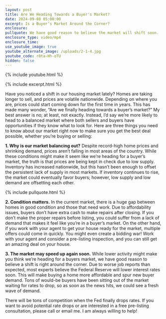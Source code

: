 ```yaml
---
layout: post
title: Are We Heading Towards a Buyer's Market?
date: 2024-09-08 05:00:00
excerpt: Is a Buyer’s Market Around the Corner?
enclosure:
pullquote: We have good reason to believe the market will shift soon.
enclosure_type: video/mp4
enclosure_time:
use_youtube_image: true
youtube_alternate_image: /uploads/2-1-4.jpg
youtube_code: r8ta-Hh-oTU
hidden: false
---
```

{% include youtube.html %}

{% include excerpt.html %}

Have you noticed a shift in our housing market lately? Homes are taking longer to sell, and prices are volatile nationwide. Depending on where you are, prices could start coming down for the first time in years. This has made many wonder, “Are we finally heading towards a buyer’s market?” My best answer is no; at least, not exactly. Instead, I’d say we’re more likely to head to a balanced market where both sellers and buyers have opportunities if they know what to look for. Here are three things you need to know about our market right now to make sure you get the best deal possible, whether you’re buying or selling:

**1\. Why is our market balancing out?** Despite record-high home prices and shrinking demand, prices aren’t falling in most areas of the country. While these conditions might make it seem like we’re heading for a buyer’s market, the truth is that prices are being kept in check due to low supply. Inventory has increased nationwide, but this hasn’t been enough to offset the persistent lack of supply in most markets. If inventory continues to rise, the market could eventually favor buyers; however, low supply and low demand are offsetting each other.

{% include pullquote.html %}

**2\. Condition matters.** In the current market, there is a huge gap between homes in good condition and those that need work. Due to affordability issues, buyers don’t have extra cash to make repairs after closing. If you don’t make the proper repairs before listing, you could suffer from a lack of demand that makes it feel like you’re in a buyer’s market. On the other hand, if you work with your agent to get your house ready for the market, multiple offers could come in quickly. You might even create a bidding war! Work with your agent and consider a pre-listing inspection, and you can still get an amazing deal on your house.

**3\. The market may speed up again soon.** While lower activity might make you think we’re heading for a buyers market, we have good reason to believe a shift is right around the corner. Due to worse job reports than expected, most experts believe the Federal Reserve will lower interest rates soon. This will make buying a home more affordable and spur new buyer demand. Tons of would-be buyers have been sitting out of the market waiting for rates to drop, so as soon as the news hits, we could see a fresh wave of demand.

There will be tons of competition when the Fed finally drops rates. If you want to avoid potential rate drops or are interested in a free pre-listing consultation, please call or email me. I am always willing to help!